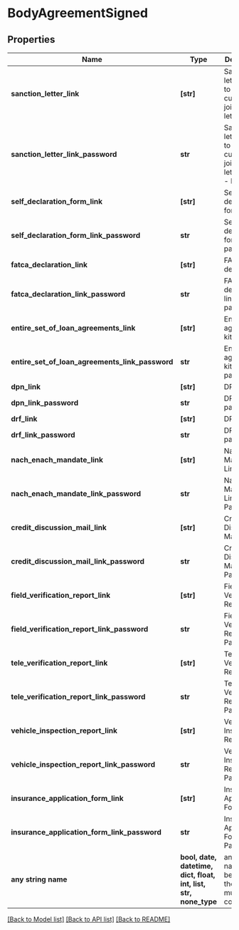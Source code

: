 # BodyAgreementSigned


## Properties
Name | Type | Description | Notes
------------ | ------------- | ------------- | -------------
**sanction_letter_link** | **[str]** | Sanction letter issued to the customer in joint/lenders letter head | [optional] 
**sanction_letter_link_password** | **str** | Sanction letter issued to the customer in joint/lenders letter head - Password | [optional] 
**self_declaration_form_link** | **[str]** | Self declaration form link | [optional] 
**self_declaration_form_link_password** | **str** | Self declaration form link password | [optional] 
**fatca_declaration_link** | **[str]** | FATCA declaration | [optional] 
**fatca_declaration_link_password** | **str** | FATCA declaration link password | [optional] 
**entire_set_of_loan_agreements_link** | **[str]** | Entire loan agreement kit | [optional] 
**entire_set_of_loan_agreements_link_password** | **str** | Entire loan agreement kit password | [optional] 
**dpn_link** | **[str]** | DPN Image | [optional] 
**dpn_link_password** | **str** | DPN Image password | [optional] 
**drf_link** | **[str]** | DRF Image | [optional] 
**drf_link_password** | **str** | DRF Image password | [optional] 
**nach_enach_mandate_link** | **[str]** | Nach Enach Mandate Link | [optional] 
**nach_enach_mandate_link_password** | **str** | Nach Enach Mandate Link Password | [optional] 
**credit_discussion_mail_link** | **[str]** | Credit Discussion Mail Link | [optional] 
**credit_discussion_mail_link_password** | **str** | Credit Discussion Mail Link Password | [optional] 
**field_verification_report_link** | **[str]** | Field Verification Report Link | [optional] 
**field_verification_report_link_password** | **str** | Field Verification Report Link Password | [optional] 
**tele_verification_report_link** | **[str]** | Tele Verification Report Link | [optional] 
**tele_verification_report_link_password** | **str** | Tele Verification Report Link Password | [optional] 
**vehicle_inspection_report_link** | **[str]** | Vehicle Inspection Report Link | [optional] 
**vehicle_inspection_report_link_password** | **str** | Vehicle Inspection Report Link Password | [optional] 
**insurance_application_form_link** | **[str]** | Insurance Application Form Link | [optional] 
**insurance_application_form_link_password** | **str** | Insurance Application Form Link Password | [optional] 
**any string name** | **bool, date, datetime, dict, float, int, list, str, none_type** | any string name can be used but the value must be the correct type | [optional]

[[Back to Model list]](../README.md#documentation-for-models) [[Back to API list]](../README.md#documentation-for-api-endpoints) [[Back to README]](../README.md)


